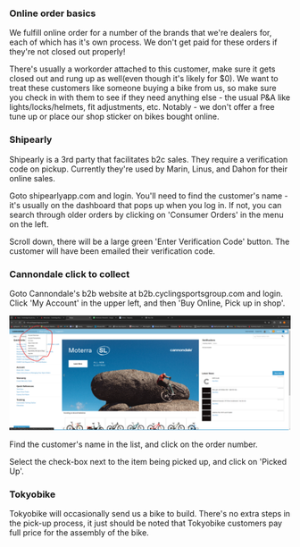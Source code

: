 ### Online order basics
We fulfill online order for a number of the brands that we're dealers for, each of which has it's own process. We don't get paid for these orders if they're not closed out properly! 

There's usually a workorder attached to this customer, make sure it gets closed out and rung up as well(even though it's likely for $0). We want to treat these customers like someone buying a bike from us, so make sure you check in with them to see if they need anything else - the usual P&A like lights/locks/helmets, fit adjustments, etc. Notably - we don't offer a free tune up or place our shop sticker on bikes bought online.  

### Shipearly
Shipearly is a 3rd party that facilitates b2c sales. They require a verification code on pickup. Currently they're used by Marin, Linus, and Dahon for their online sales. 

Goto shipearlyapp.com and login. You'll need to find the customer's name - it's usually on the dashboard that pops up when you log in. If not, you can search through older orders by clicking on 'Consumer Orders' in the menu on the left. 

Scroll down, there will be a large green 'Enter Verification Code' button. The customer will have been emailed their verification code.


### Cannondale click to collect

Goto Cannondale's b2b website at b2b.cyclingsportsgroup.com and login. 
Click 'My Account' in the upper left, and then 'Buy Online, Pick up in shop'. 

![image](images/b2c1.png)

Find the customer's name in the list, and click on the order number.

Select the check-box next to the item being picked up, and click on 'Picked Up'. 

### Tokyobike
Tokyobike will occasionally send us a bike to build. There's no extra steps in the pick-up process, it just should be noted that Tokyobike customers pay full price for the assembly of the bike. 